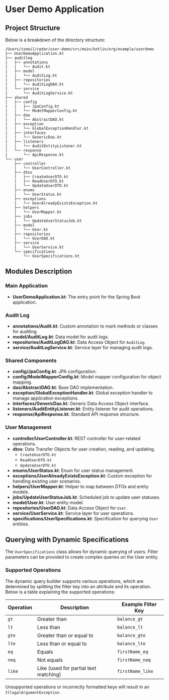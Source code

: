 # User Demo Application

## Project Structure
Below is a breakdown of the directory structure:

```
/Users/ismail/cedar/user-demo/src/main/kotlin/org/example/userdemo
├── UserDemoApplication.kt
├── auditlog
|   ├── annotations
|   |   └── Audit.kt
|   ├── model
|   |   └── AuditLog.kt
|   ├── repositories
|   |   └── AuditLogDAO.kt
|   └── service
|       └── AuditLogService.kt
├── shared
|   ├── config
|   |   ├── JpaConfig.kt
|   |   └── ModelMapperConfig.kt
|   ├── dao
|   |   └── AbstractDAO.kt
|   ├── exception
|   |   └── GlobalExceptionHandler.kt
|   ├── interfaces
|   |   └── GenericDao.kt
|   ├── listeners
|   |   └── AuditEntityListener.kt
|   └── response
|       └── ApiResponse.kt
└── user
    ├── controller
    |   └── UserController.kt
    ├── dtos
    |   ├── CreateUserDTO.kt
    |   ├── ReadUserDTO.kt
    |   └── UpdateUserDTO.kt
    ├── enums
    |   └── UserStatus.kt
    ├── exceptions
    |   └── UserAlreadyExistsException.kt
    ├── helpers
    |   └── UserMapper.kt
    ├── jobs
    |   └── UpdateUserStatusJob.kt
    ├── model
    |   └── User.kt
    ├── repositories
    |   └── UserDAO.kt
    ├── service
    |   └── UserService.kt
    └── specifications
        └── UserSpecifications.kt
```

## Modules Description

### Main Application
- **UserDemoApplication.kt**: The entry point for the Spring Boot application.

### Audit Log
- **annotations/Audit.kt**: Custom annotation to mark methods or classes for auditing.
- **model/AuditLog.kt**: Data model for audit logs.
- **repositories/AuditLogDAO.kt**: Data Access Object for `AuditLog`.
- **service/AuditLogService.kt**: Service layer for managing audit logs.

### Shared Components
- **config/JpaConfig.kt**: JPA configuration.
- **config/ModelMapperConfig.kt**: Model mapper configuration for object mapping.
- **dao/AbstractDAO.kt**: Base DAO implementation.
- **exception/GlobalExceptionHandler.kt**: Global exception handler to manage application exceptions.
- **interfaces/GenericDao.kt**: Generic Data Access Object interface.
- **listeners/AuditEntityListener.kt**: Entity listener for audit operations.
- **response/ApiResponse.kt**: Standard API response structure.

### User Management
- **controller/UserController.kt**: REST controller for user-related operations.
- **dtos**: Data Transfer Objects for user creation, reading, and updating.
    - `CreateUserDTO.kt`
    - `ReadUserDTO.kt`
    - `UpdateUserDTO.kt`
- **enums/UserStatus.kt**: Enum for user status management.
- **exceptions/UserAlreadyExistsException.kt**: Custom exception for handling existing user scenarios.
- **helpers/UserMapper.kt**: Helper to map between DTOs and entity models.
- **jobs/UpdateUserStatusJob.kt**: Scheduled job to update user statuses.
- **model/User.kt**: User entity model.
- **repositories/UserDAO.kt**: Data Access Object for `User`.
- **service/UserService.kt**: Service layer for user operations.
- **specifications/UserSpecifications.kt**: Specification for querying `User` entities.

## Querying with Dynamic Specifications
The `UserSpecifications` class allows for dynamic querying of users. Filter parameters can be provided to create complex queries on the User entity.

### Supported Operations
The dynamic query builder supports various operations, which are determined by splitting the filter key into an attribute and its operation. Below is a table explaining the supported operations:

| Operation | Description                          | Example Filter Key |
|-----------|--------------------------------------|--------------------|
| `gt`      | Greater than                         | `balance_gt`           |
| `lt`      | Less than                            | `balance_lt`           |
| `gte`     | Greater than or equal to             | `balance_gte`          |
| `lte`     | Less than or equal to                | `balance_lte`          |
| `eq`      | Equals                               | `firstName_eq`      |
| `neq`     | Not equals                           | `firstName_neq`     |
| `like`    | Like (used for partial text matching)| `firstName_like`    |

Unsupported operations or incorrectly formatted keys will result in an `IllegalArgumentException`.



